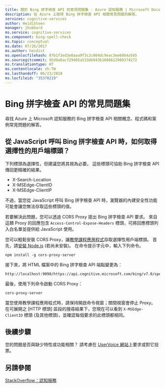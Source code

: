 ```yaml
---
title: 關於 Bing 拼字檢查 API 的常見問題集 - Azure 認知服務 | Microsoft Docs
description: 在 Azure 上取得 Bing 拼字檢查 API 相關常見問題的解答。
services: cognitive-services
author: HeidiSteen
manager: jhubbard
ms.service: cognitive-services
ms.component: bing-spell-check
ms.topic: conceptual
ms.date: 07/26/2017
ms.author: heidist
ms.openlocfilehash: 87b1f3ed3e0aaa9f3c3c804dc9eac3ee60b4a565
ms.sourcegitcommit: 95d9a6acf29405a533db943b1688612980374272
ms.translationtype: HT
ms.contentlocale: zh-TW
ms.lasthandoff: 06/23/2018
ms.locfileid: "35370219"
---
```

# <a name="frequently-asked-questions-about-the-bing-spell-check-api"></a>Bing 拼字檢查 API 的常見問題集

 尋找 Azure 上 Microsoft 認知服務的 Bing 拼字檢查 API 相關概念、程式碼和案例常見問題的解答。

## <a name="how-do-i-get-the-optional-client-headers-when-calling-the-bing-spell-check-api-from-javascript"></a>從 JavaScript 呼叫 Bing 拼字檢查 API 時，如何取得選擇性的用戶端標頭？

下列標頭為選擇性，但建議您將其視為必要。 這些標頭可協助 Bing 拼字檢查 API 傳回更精確的結果。

- X-Search-Location
- X-MSEdge-ClientID
- X-MSEdge-ClientIP

不過，當您從 JavaScript 呼叫 Bing 拼字檢查 API 時，瀏覽器的內建安全性功能可能會讓您無法存取這些標頭的值。

若要解決此問題，您可以透過 CORS Proxy 提出 Bing 拼字檢查 API 要求。 來自這類 Proxy 的回應包含 `Access-Control-Expose-Headers` 標頭，可將回應標頭列入白名單並提供給 JavaScript 使用。

您可以輕鬆安裝 CORS Proxy，讓[教學課程應用程式](tutorials/spellcheck.md)存取選擇性用戶端標頭。 首先，請[安裝 Node.js](https://nodejs.org/en/download/) (若尚未安裝)。 在命令提示字元中，輸入下列命令。

    npm install -g cors-proxy-server

接下來，將 HTML 檔案中的 Bing 拼字檢查 API 端點變更為：

    http://localhost:9090/https://api.cognitive.microsoft.com/bing/v7.0/spellcheck/

最後，使用下列命令啟動 CORS Proxy：

    cors-proxy-server

當您使用教學課程應用程式時，請保持開啟命令視窗；關閉視窗會停止 Proxy。 在可展開之 [HTTP 標頭] 區段的搜尋結果下，您現在可以看到 `X-MSEdge-ClientID` 標頭 (及其他標頭)，並確認每個要求的此標頭都相同。

## <a name="next-steps"></a>後續步驟

您的問題是否與缺少特性或功能相關？ 請考慮在 [UserVoice 網站](https://cognitive.uservoice.com/)上要求或對它投票。

## <a name="see-also"></a>另請參閱

 [StackOverflow：認知服務](http://stackoverflow.com/questions/tagged/microsoft-cognitive)
